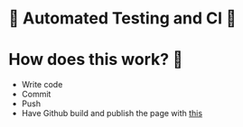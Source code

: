 👻 Automated Testing and CI 👻 
========================

# How does this work? 🤔 #
* Write code
* Commit
* Push
* Have Github build and publish the page with [this](./.github/workflows/build.yml) 
